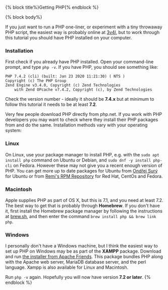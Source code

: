 {% block title%}Getting PHP{% endblock %}

{% block body%}

If you just want to run a PHP one-liner, or experiment with a tiny throwaway PHP script, the easiest way is probably
online at [3v4l](https://3v4l.org/), but to work through this tutorial you should have PHP installed on your computer.

### Installation

First check if you already have PHP installed. Open your command-line prompt, and type `php -v`. If you have PHP, you
should see something like:

```
PHP 7.4.2 (cli) (built: Jan 23 2020 11:21:30) ( NTS )
Copyright (c) The PHP Group
Zend Engine v3.4.0, Copyright (c) Zend Technologies
    with Zend OPcache v7.4.2, Copyright (c), by Zend Technologies
```

Check the version number - ideally it should be **7.4.x** but at minimum to follow this tutorial it needs to be at least
**7.2**.

Very few people download PHP directly from php.net. If you work with PHP developers you may want to check where
they install their PHP packages from and do the same. Installation methods vary with your operating system:

### Linux

On Linux, use your package manager to install PHP, e.g. with the `sudo apt install php` command on Ubuntu or Debian, and
`sudo dnf -y install php-cli` on Fedora. However these may not give you a recent enough version of PHP. You can get
more up to date packages for Ubuntu from [Ondřej Surý](https://launchpad.net/~ondrej/+archive/ubuntu/php) for Ubuntu or
from [Remi's RPM Repository](https://rpms.remirepo.net/wizard/) for Red Hat, CentOs and Fedora.

### Macintosh

Apple supplies PHP as part of OS X, but this is 7.1, and you need at least 7.2. The best way to get that is probably
through **Homebrew**. If you don't have it, first install the Homebrew package manager by following the instructions at
[brew.sh](https://brew.sh/), and then enter the command `brew install php && brew link php`.

### Windows

I personally don't have a Windows machine, but I think the easiest way to set up PHP on Windows may be as part of the
**XAMPP** package. Download and run [the installer from Apache Friends](https://www.apachefriends.org/index.html). This
package bundles PHP along with the Apache web server, MariaDB database server, and the perl language. Xampp is also available
for Linux and Macintosh.

Run `php -v` again. Hopefully you will now have version **7.2 or later**.
{% endblock %}
